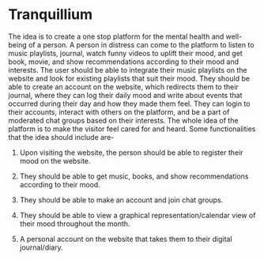 # Tranquillium

The idea is to create a one stop platform for the mental health and well-being of a person. A person in distress can come to the platform to listen to music playlists, journal, watch funny videos to uplift their mood, and get book, movie, and show recommendations according to their mood and interests. The user should be able to integrate their music playlists on the website and look for existing playlists that suit their mood. They should be able to create an account on the website, which redirects them to their journal, where they can log their daily mood and write about events that occurred during their day and how they made them feel.
They can login to their accounts, interact with others on the platform, and be a part of moderated chat groups based on their interests.
The whole idea of the platform is to make the visitor feel cared for and heard.
Some functionalities that the idea should include are-

1) Upon visiting the website, the person should be able to register their mood on the website.

2) They should be able to get music, books, and show recommendations according to their mood.

3) They should be able to make an account and join chat groups.

4) They should be able to view a graphical representation/calendar view of their mood throughout the month.

5) A personal account on the website that takes them to their digital journal/diary.
